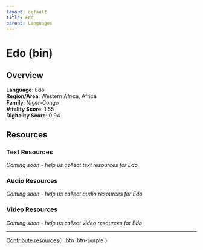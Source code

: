 ```yaml
---
layout: default
title: Edo
parent: Languages
---
```


# Edo (bin)

## Overview

**Language**: Edo  
**Region/Area**: Western Africa, Africa  
**Family**: Niger-Congo  
**Vitality Score**: 1.55  
**Digitality Score**: 0.94  

## Resources

### Text Resources
*Coming soon - help us collect text resources for Edo*

### Audio Resources
*Coming soon - help us collect audio resources for Edo*

### Video Resources
*Coming soon - help us collect video resources for Edo*

---

[Contribute resources](https://fairtrain.github.io/){: .btn .btn-purple }
